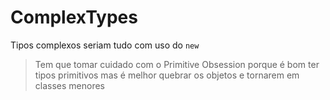 # ComplexTypes

Tipos complexos seriam tudo com uso do `new`

> Tem que tomar cuidado com o Primitive Obsession porque é bom ter tipos primitivos mas é melhor quebrar os objetos e tornarem em classes menores

